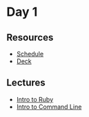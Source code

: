# Day 1

## Resources

- [Schedule](SCHEDULE.md)
- [Deck](DECK.md)

## Lectures

- [Intro to Ruby](lectures/intro-to-ruby)
- [Intro to Command Line](lectures/intro-to-command-line)
